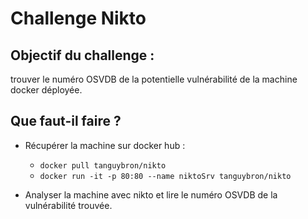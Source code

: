 # Challenge Nikto

## Objectif du challenge : 
trouver le numéro OSVDB de la potentielle vulnérabilité de la machine docker déployée.

## Que faut-il faire ?
* Récupérer la machine sur docker hub : 
    * ```docker pull tanguybron/nikto```
    * ```docker run -it -p 80:80 --name niktoSrv tanguybron/nikto```

* Analyser la machine avec nikto et lire le numéro OSVDB de la vulnérabilité trouvée.
